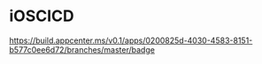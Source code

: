 # iOSCICD
https://build.appcenter.ms/v0.1/apps/0200825d-4030-4583-8151-b577c0ee6d72/branches/master/badge
